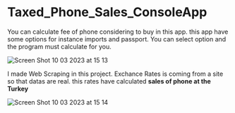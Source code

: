 # Taxed_Phone_Sales_ConsoleApp

You can calculate fee of phone considering to buy in this app. this app have some options for instance imports and passport. You can select option and the program must calculate for you.


![Screen Shot 10 03 2023 at 15 13](https://user-images.githubusercontent.com/77536512/224313447-79fdb7c1-87bf-4158-a73d-40f5ca6e23bd.png)


I made Web Scraping in this project. Exchance Rates is coming from a site so that datas are real. this rates have calculated **sales of phone at the Turkey**

![Screen Shot 10 03 2023 at 15 14](https://user-images.githubusercontent.com/77536512/224314495-f487e267-0882-4917-a52f-abcbd43fdcd0.png)
